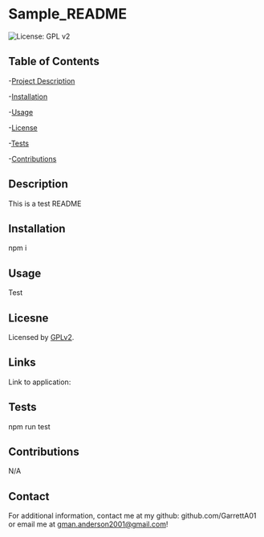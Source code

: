 # Sample_README

  ![License: GPL v2](https://img.shields.io/badge/License-GPL_v2-blue.svg)


  ## Table of Contents
  -[Project Description](#description)

  -[Installation](#installation) 

  -[Usage](#usage)  

  -[License](#license)  

  -[Tests](#tests)  

  -[Contributions](#contributions)  

  ## Description

  This is a test README

  ## Installation

  npm i

  ## Usage

  Test

  ## Licesne

  Licensed by [GPLv2](https://www.gnu.org/licenses/old-licenses/gpl-2.0.en.html).

  ## Links

  Link to application:

  ## Tests

  npm run test

  ## Contributions

  N/A

  ## Contact

  For additional information, contact me at my github: 
   github.com/GarrettA01 or email me at gman.anderson2001@gmail.com!

